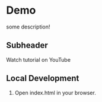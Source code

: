 # Demo

some description!

## Subheader

Watch tutorial on YouTube

## Local Development

1.  Open index.html in your browser.
